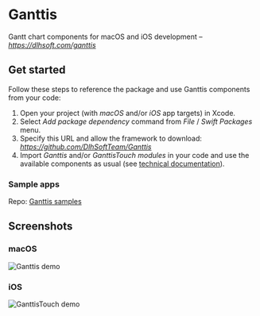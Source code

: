 # Ganttis
Gantt chart components for macOS and iOS development – *https://dlhsoft.com/ganttis*

## Get started
Follow these steps to reference the package and use Ganttis components from your code:
1. Open your project (with *macOS* and/or *iOS* app targets) in Xcode.
2. Select *Add package dependency* command from *File* / *Swift Packages* menu.
3. Specify this URL and allow the framework to download: *https://github.com/DlhSoftTeam/Ganttis*
5. Import *Ganttis* and/or *GanttisTouch modules* in your code and use the available components as usual (see [technical documentation](https://dlhsoft.com/ganttis/docs/manual.pdf)).

### Sample apps
Repo: [Ganttis samples](https://github.com/DlhsoftTeam/GanttisSamples)

## Screenshots

### macOS
![Ganttis demo](https://dlhsoft.com/ganttis/dlhsoft/GanttisDemo-screenshot1.png)

### iOS
![GanttisTouch demo](https://dlhsoft.com/ganttis/dlhsoft/GanttisTouchDemo-thumbnail.png)

